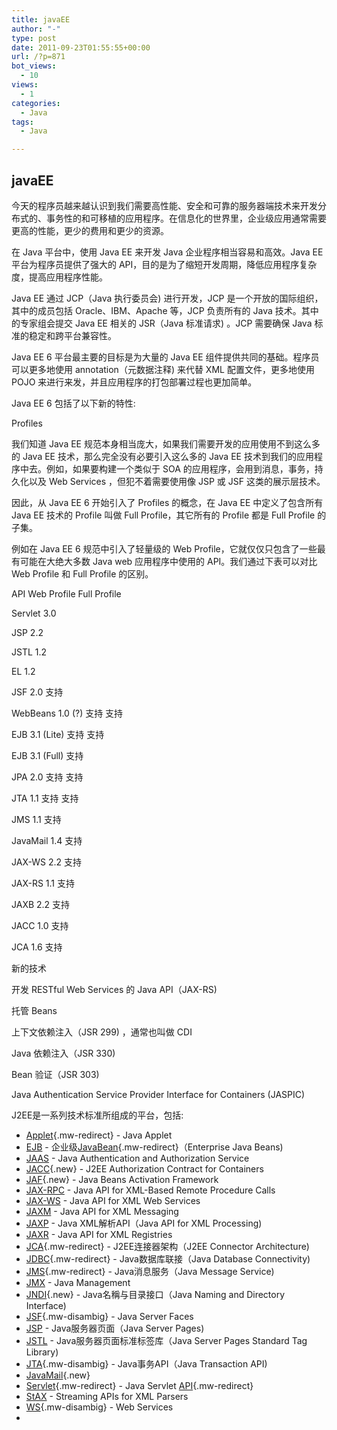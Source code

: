 ```yaml
---
title: javaEE
author: "-"
type: post
date: 2011-09-23T01:55:55+00:00
url: /?p=871
bot_views:
  - 10
views:
  - 1
categories:
  - Java
tags:
  - Java

---
```

## javaEE
今天的程序员越来越认识到我们需要高性能、安全和可靠的服务器端技术来开发分布式的、事务性的和可移植的应用程序。在信息化的世界里，企业级应用通常需要更高的性能，更少的费用和更少的资源。

在 Java 平台中，使用 Java EE 来开发 Java 企业程序相当容易和高效。Java EE 平台为程序员提供了强大的 API，目的是为了缩短开发周期，降低应用程序复杂度，提高应用程序性能。

Java EE 通过 JCP（Java 执行委员会) 进行开发，JCP 是一个开放的国际组织，其中的成员包括 Oracle、IBM、Apache 等，JCP 负责所有的 Java 技术。其中的专家组会提交 Java EE 相关的 JSR（Java 标准请求) 。JCP 需要确保 Java 标准的稳定和跨平台兼容性。

Java EE 6 平台最主要的目标是为大量的 Java EE 组件提供共同的基础。程序员可以更多地使用 annotation（元数据注释) 来代替 XML 配置文件，更多地使用 POJO 来进行来发，并且应用程序的打包部署过程也更加简单。

Java EE 6 包括了以下新的特性: 

Profiles

我们知道 Java EE 规范本身相当庞大，如果我们需要开发的应用使用不到这么多的 Java EE 技术，那么完全没有必要引入这么多的 Java EE 技术到我们的应用程序中去。例如，如果要构建一个类似于 SOA 的应用程序，会用到消息，事务，持久化以及 Web Services ，但犯不着需要使用像 JSP 或 JSF 这类的展示层技术。

因此，从 Java EE 6 开始引入了 Profiles 的概念，在 Java EE 中定义了包含所有 Java EE 技术的 Profile 叫做 Full Profile，其它所有的 Profile 都是 Full Profile 的子集。

例如在 Java EE 6 规范中引入了轻量级的 Web Profile，它就仅仅只包含了一些最有可能在大绝大多数 Java web 应用程序中使用的 API。我们通过下表可以对比 Web Profile 和 Full Profile 的区别。

API Web Profile Full Profile
  
Servlet 3.0
  
JSP 2.2
  
JSTL 1.2
  
EL 1.2
  
JSF 2.0 支持
  
WebBeans 1.0 (?) 支持 支持
  
EJB 3.1 (Lite) 支持 支持
  
EJB 3.1 (Full) 支持
  
JPA 2.0 支持 支持
  
JTA 1.1 支持 支持
  
JMS 1.1 支持
  
JavaMail 1.4 支持
  
JAX-WS 2.2 支持
  
JAX-RS 1.1 支持
  
JAXB 2.2 支持
  
JACC 1.0 支持
  
JCA 1.6 支持
  
新的技术

开发 RESTful Web Services 的 Java API（JAX-RS) 
  
托管 Beans
  
上下文依赖注入（JSR 299) ，通常也叫做 CDI
  
Java 依赖注入（JSR 330) 
  
Bean 验证（JSR 303) 
  
Java Authentication Service Provider Interface for Containers (JASPIC)


J2EE是一系列技术标准所组成的平台，包括: 

  * [Applet][1]{.mw-redirect} - Java Applet
  * [EJB][2] - 企业级[JavaBean][3]{.mw-redirect}（Enterprise Java Beans) 
  * [JAAS][4] - Java Authentication and Authorization Service
  * [JACC][5]{.new} - J2EE Authorization Contract for Containers
  * [JAF][6]{.new} - Java Beans Activation Framework
  * [JAX-RPC][7] - Java API for XML-Based Remote Procedure Calls
  * [JAX-WS][8] - Java API for XML Web Services
  * [JAXM][9] - Java API for XML Messaging
  * [JAXP][10] - Java XML解析API（Java API for XML Processing) 
  * [JAXR][11] - Java API for XML Registries
  * [JCA][12]{.mw-redirect} - J2EE连接器架构（J2EE Connector Architecture) 
  * [JDBC][13]{.mw-redirect} - Java数据库联接（Java Database Connectivity) 
  * [JMS][14]{.mw-redirect} - Java消息服务（Java Message Service) 
  * [JMX][15] - Java Management
  * [JNDI][16]{.new} - Java名稱与目录接口（Java Naming and Directory Interface) 
  * [JSF][17]{.mw-disambig} - Java Server Faces
  * [JSP][18] - Java服务器页面（Java Server Pages) 
  * [JSTL][19] - Java服务器页面标准标签库（Java Server Pages Standard Tag Library) 
  * [JTA][20]{.mw-disambig} - Java事务API（Java Transaction API) 
  * [JavaMail][21]{.new}
  * [Servlet][22]{.mw-redirect} - Java Servlet [API][23]{.mw-redirect}
  * [StAX][24] - Streaming APIs for XML Parsers
  * [WS][25]{.mw-disambig} - Web Services
  *

 [1]: https://zh.wikipedia.org/wiki/Applet "Applet"
 [2]: https://zh.wikipedia.org/wiki/EJB "EJB"
 [3]: https://zh.wikipedia.org/wiki/JavaBean "JavaBean"
 [4]: https://zh.wikipedia.org/wiki/JAAS "JAAS"
 [5]: https://zh.wikipedia.org/w/index.php?title=JACC&action=edit&redlink=1 "JACC（页面不存在) "
 [6]: https://zh.wikipedia.org/w/index.php?title=JAF&action=edit&redlink=1 "JAF（页面不存在) "
 [7]: https://zh.wikipedia.org/wiki/JAX-RPC "JAX-RPC"
 [8]: https://zh.wikipedia.org/wiki/JAX-WS "JAX-WS"
 [9]: https://zh.wikipedia.org/wiki/JAXM "JAXM"
 [10]: https://zh.wikipedia.org/wiki/JAXP "JAXP"
 [11]: https://zh.wikipedia.org/wiki/JAXR "JAXR"
 [12]: https://zh.wikipedia.org/wiki/JCA "JCA"
 [13]: https://zh.wikipedia.org/wiki/JDBC "JDBC"
 [14]: https://zh.wikipedia.org/wiki/JMS "JMS"
 [15]: https://zh.wikipedia.org/wiki/JMX "JMX"
 [16]: https://zh.wikipedia.org/w/index.php?title=JNDI&action=edit&redlink=1 "JNDI（页面不存在) "
 [17]: https://zh.wikipedia.org/wiki/JSF "JSF"
 [18]: https://zh.wikipedia.org/wiki/JSP "JSP"
 [19]: https://zh.wikipedia.org/wiki/JSTL "JSTL"
 [20]: https://zh.wikipedia.org/wiki/JTA "JTA"
 [21]: https://zh.wikipedia.org/w/index.php?title=JavaMail&action=edit&redlink=1 "JavaMail（页面不存在) "
 [22]: https://zh.wikipedia.org/wiki/Servlet "Servlet"
 [23]: https://zh.wikipedia.org/wiki/API "API"
 [24]: https://zh.wikipedia.org/wiki/StAX "StAX"
 [25]: https://zh.wikipedia.org/wiki/WS "WS"